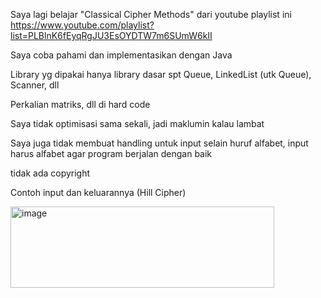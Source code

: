 Saya lagi belajar "Classical Cipher Methods" dari youtube playlist ini https://www.youtube.com/playlist?list=PLBlnK6fEyqRgJU3EsOYDTW7m6SUmW6kII

Saya coba pahami dan implementasikan dengan Java

Library yg dipakai hanya library dasar spt Queue, LinkedList (utk Queue), Scanner, dll

Perkalian matriks, dll di hard code 

Saya tidak optimisasi sama sekali, jadi maklumin kalau lambat

Saya juga tidak membuat handling untuk input selain huruf alfabet, input harus alfabet agar program berjalan dengan baik

tidak ada copyright

Contoh input dan keluarannya (Hill Cipher)

<img width="422" height="130" alt="image" src="https://github.com/user-attachments/assets/bd7749c5-33dd-47d9-bcc4-b316eeb8a2d2" />
